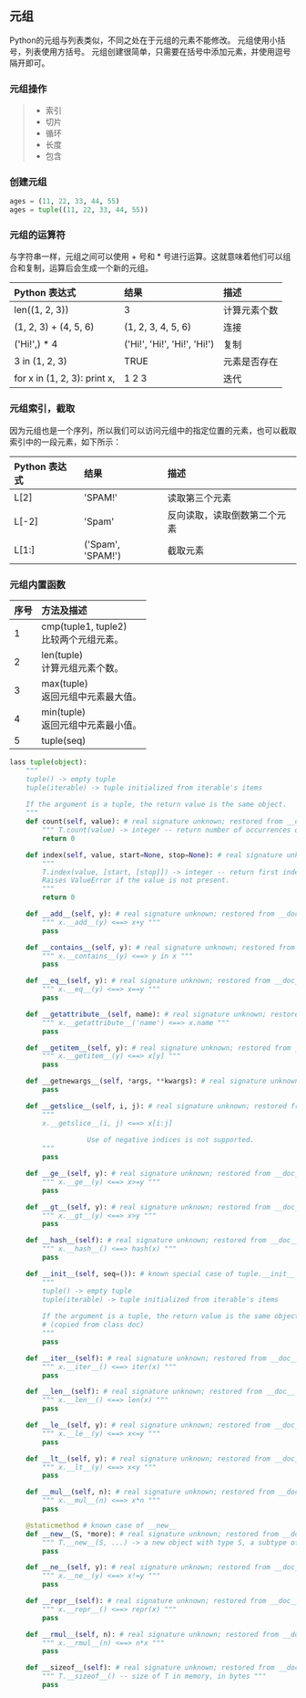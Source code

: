 ## 元组

Python的元组与列表类似，不同之处在于元组的元素不能修改。
元组使用小括号，列表使用方括号。
元组创建很简单，只需要在括号中添加元素，并使用逗号隔开即可。
### 元组操作
> * 索引
> * 切片
> * 循环
> * 长度
> * 包含
### 创建元组
```python
ages = (11, 22, 33, 44, 55)
ages = tuple((11, 22, 33, 44, 55))
```
### 元组的运算符
与字符串一样，元组之间可以使用 + 号和 * 号进行运算。这就意味着他们可以组合和复制，运算后会生成一个新的元组。

|Python 表达式|结果|描述|
|:---|:---|:---|
|len((1, 2, 3))|3|计算元素个数|
|(1, 2, 3) + (4, 5, 6)|(1, 2, 3, 4, 5, 6)|连接|
|('Hi!',) * 4|('Hi!', 'Hi!', 'Hi!', 'Hi!')|复制|
|3 in (1, 2, 3)|TRUE|元素是否存在|
|for x in (1, 2, 3): print x,|1 2 3|迭代|
### 元组索引，截取
因为元组也是一个序列，所以我们可以访问元组中的指定位置的元素，也可以截取索引中的一段元素，如下所示：

|Python 表达式|结果|描述|
|:---|:---|:---|
|L[2]|'SPAM!'|读取第三个元素|
|L[-2]|'Spam'|反向读取，读取倒数第二个元素|
|L[1:]|('Spam', 'SPAM!')|截取元素|
### 元组内置函数

|序号|方法及描述|
|:---|:---|
|1|cmp(tuple1, tuple2)<br>比较两个元组元素。|
|2|len(tuple)<br>计算元组元素个数。|
|3|max(tuple)<br>返回元组中元素最大值。|
|4|min(tuple)<br>返回元组中元素最小值。|
|5|tuple(seq)|

```python
lass tuple(object):
    """
    tuple() -> empty tuple
    tuple(iterable) -> tuple initialized from iterable's items
    
    If the argument is a tuple, the return value is the same object.
    """
    def count(self, value): # real signature unknown; restored from __doc__
        """ T.count(value) -> integer -- return number of occurrences of value """
        return 0

    def index(self, value, start=None, stop=None): # real signature unknown; restored from __doc__
        """
        T.index(value, [start, [stop]]) -> integer -- return first index of value.
        Raises ValueError if the value is not present.
        """
        return 0

    def __add__(self, y): # real signature unknown; restored from __doc__
        """ x.__add__(y) <==> x+y """
        pass

    def __contains__(self, y): # real signature unknown; restored from __doc__
        """ x.__contains__(y) <==> y in x """
        pass

    def __eq__(self, y): # real signature unknown; restored from __doc__
        """ x.__eq__(y) <==> x==y """
        pass

    def __getattribute__(self, name): # real signature unknown; restored from __doc__
        """ x.__getattribute__('name') <==> x.name """
        pass

    def __getitem__(self, y): # real signature unknown; restored from __doc__
        """ x.__getitem__(y) <==> x[y] """
        pass

    def __getnewargs__(self, *args, **kwargs): # real signature unknown
        pass

    def __getslice__(self, i, j): # real signature unknown; restored from __doc__
        """
        x.__getslice__(i, j) <==> x[i:j]
                   
                   Use of negative indices is not supported.
        """
        pass

    def __ge__(self, y): # real signature unknown; restored from __doc__
        """ x.__ge__(y) <==> x>=y """
        pass

    def __gt__(self, y): # real signature unknown; restored from __doc__
        """ x.__gt__(y) <==> x>y """
        pass

    def __hash__(self): # real signature unknown; restored from __doc__
        """ x.__hash__() <==> hash(x) """
        pass

    def __init__(self, seq=()): # known special case of tuple.__init__
        """
        tuple() -> empty tuple
        tuple(iterable) -> tuple initialized from iterable's items
        
        If the argument is a tuple, the return value is the same object.
        # (copied from class doc)
        """
        pass

    def __iter__(self): # real signature unknown; restored from __doc__
        """ x.__iter__() <==> iter(x) """
        pass

    def __len__(self): # real signature unknown; restored from __doc__
        """ x.__len__() <==> len(x) """
        pass

    def __le__(self, y): # real signature unknown; restored from __doc__
        """ x.__le__(y) <==> x<=y """
        pass

    def __lt__(self, y): # real signature unknown; restored from __doc__
        """ x.__lt__(y) <==> x<y """
        pass

    def __mul__(self, n): # real signature unknown; restored from __doc__
        """ x.__mul__(n) <==> x*n """
        pass

    @staticmethod # known case of __new__
    def __new__(S, *more): # real signature unknown; restored from __doc__
        """ T.__new__(S, ...) -> a new object with type S, a subtype of T """
        pass

    def __ne__(self, y): # real signature unknown; restored from __doc__
        """ x.__ne__(y) <==> x!=y """
        pass

    def __repr__(self): # real signature unknown; restored from __doc__
        """ x.__repr__() <==> repr(x) """
        pass

    def __rmul__(self, n): # real signature unknown; restored from __doc__
        """ x.__rmul__(n) <==> n*x """
        pass

    def __sizeof__(self): # real signature unknown; restored from __doc__
        """ T.__sizeof__() -- size of T in memory, in bytes """
        pass
```




